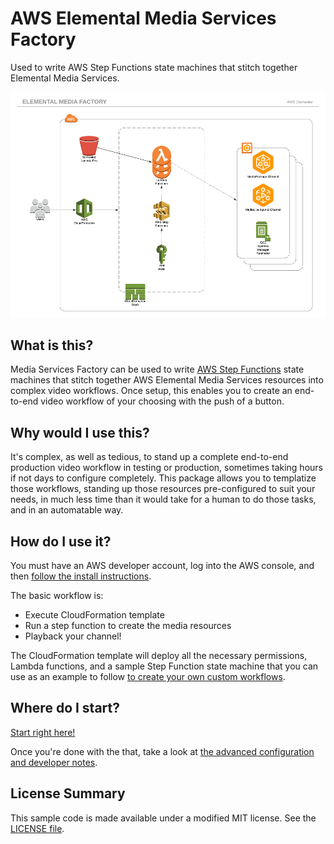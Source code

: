 # AWS Elemental Media Services Factory

Used to write AWS Step Functions state machines that stitch together Elemental Media Services.

![Diagram](docs/diagram.png)

## What is this?

Media Services Factory can be used to write [AWS Step Functions](https://console.aws.amazon.com/states) state machines that stitch together AWS Elemental Media Services resources into complex video workflows. Once setup, this enables you to create an end-to-end video workflow of your choosing with the push of a button.

## Why would I use this?

It's complex, as well as tedious, to stand up a complete end-to-end production video workflow in testing or production, sometimes taking hours if not days to configure completely. This package allows you to templatize those workflows, standing up those resources pre-configured to suit your needs, in much less time than it would take for a human to do those tasks, and in an automatable way.

## How do I use it?

You must have an AWS developer account, log into the AWS console, and then [follow the install instructions](docs/INSTALL.md).

The basic workflow is:
- Execute CloudFormation template
- Run a step function to create the media resources
- Playback your channel!

The CloudFormation template will deploy all the necessary permissions, Lambda functions, and a sample Step Function state machine that you can use as an example to follow [to create your own custom workflows](docs/ADVANCED.md#lambda-functions).

## Where do I start?

[Start right here!](docs/INSTALL.md)

Once you're done with the that, take a look at [the advanced configuration and developer notes](docs/ADVANCED.md).

## License Summary

This sample code is made available under a modified MIT license. See the [LICENSE file](./LICENSE).
